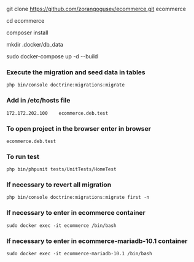 
git clone https://github.com/zorangogusev/ecommerce.git ecommerce

cd ecommerce

composer install

mkdir .docker/db_data

sudo docker-compose up -d --build

### Execute the migration and seed data in tables

    php bin/console doctrine:migrations:migrate

### Add in /etc/hosts file

    172.172.202.100    ecommerce.deb.test

### To open project in the browser enter in browser 

    ecommerce.deb.test

### To run test

    php bin/phpunit tests/UnitTests/HomeTest

### If necessary to revert all migration

    php bin/console doctrine:migrations:migrate first -n

### If necessary to enter in ecommerce container

    sudo docker exec -it ecommerce /bin/bash

### If necessary to enter in ecommerce-mariadb-10.1 container

    sudo docker exec -it ecommerce-mariadb-10.1 /bin/bash

